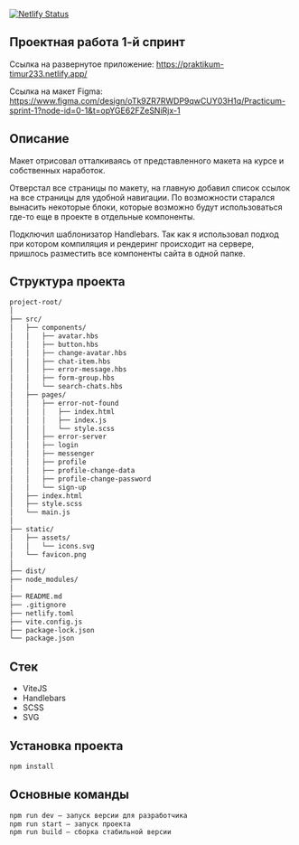 [![Netlify Status](https://api.netlify.com/api/v1/badges/2a668cd5-3654-4c56-a540-19a633e37d11/deploy-status)](https://app.netlify.com/sites/praktikum-timur233/deploys)


## Проектная работа 1-й спринт

Ссылка на развернутое приложение: https://praktikum-timur233.netlify.app/

Ссылка на макет Figma: https://www.figma.com/design/oTk9ZR7RWDP9qwCUY03H1q/Practicum-sprint-1?node-id=0-1&t=opYGE62FZeSNiRjx-1

## Описание

Макет отрисовал отталкиваясь от представленного макета на курсе и собственных наработок.

Отверстал все страницы по макету, на главную добавил список ссылок на все страницы для удобной навигации. По возможности старался вынасить некоторые блоки, которые возможно будут использоваться где-то еще в проекте в отдельные компоненты. 

Подключил шаблонизатор Handlebars. Так как я использовал подход при котором компиляция и рендеринг происходит на сервере, пришлось разместить все компоненты сайта в одной папке.

## Структура проекта

```bash
project-root/
│
├── src/
│   ├── components/
│   │   ├── avatar.hbs
│   │   ├── button.hbs
│   │   ├── change-avatar.hbs
│   │   ├── chat-item.hbs
│   │   ├── error-message.hbs
│   │   ├── form-group.hbs
│   │   └── search-chats.hbs
│   ├── pages/
│   │   ├── error-not-found
│   │   │   ├── index.html
│   │   │   ├── index.js
│   │   │   └── style.scss
│   │   ├── error-server
│   │   ├── login
│   │   ├── messenger
│   │   ├── profile
│   │   ├── profile-change-data
│   │   ├── profile-change-password
│   │   └── sign-up
│   ├── index.html
│   ├── style.scss
│   └── main.js
│
├── static/
│   ├── assets/
│   │   └── icons.svg
│   └── favicon.png
│
├── dist/
├── node_modules/
│
├── README.md
├── .gitignore
├── netlify.toml
├── vite.config.js
├── package-lock.json
└── package.json
```

## Стек

- ViteJS
- Handlebars
- SCSS
- SVG

## Установка проекта

```bash
npm install
```

## Основные команды

```bash
npm run dev — запуск версии для разработчика
npm run start — запуск проекта
npm run build — сборка стабильной версии
```
